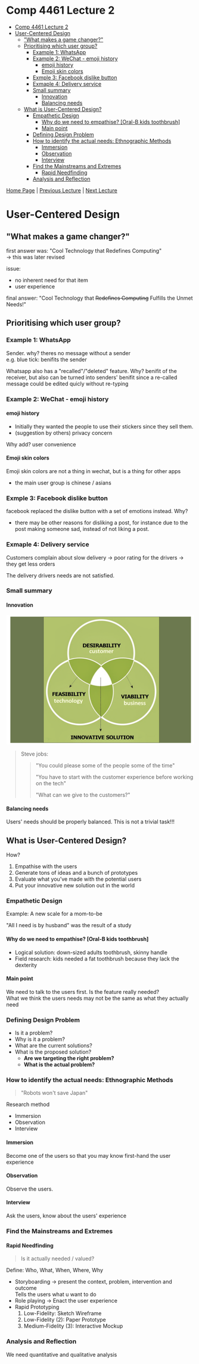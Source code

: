 # Comp 4461 Lecture 2
- [Comp 4461 Lecture 2](#comp-4461-lecture-2)
- [User-Centered Design](#user-centered-design)
  - ["What makes a game changer?"](#what-makes-a-game-changer)
  - [Prioritising which user group?](#prioritising-which-user-group)
    - [Example 1: WhatsApp](#example-1-whatsapp)
    - [Example 2: WeChat - emoji history](#example-2-wechat---emoji-history)
      - [emoji history](#emoji-history)
      - [Emoji skin colors](#emoji-skin-colors)
    - [Exmple 3: Facebook dislike button](#exmple-3-facebook-dislike-button)
    - [Exmaple 4: Delivery service](#exmaple-4-delivery-service)
    - [Small summary](#small-summary)
      - [Innovation](#innovation)
      - [Balancing needs](#balancing-needs)
  - [What is User-Centered Design?](#what-is-user-centered-design)
    - [Empathetic Design](#empathetic-design)
      - [Why do we need to empathise? \[Oral-B kids toothbrush\]](#why-do-we-need-to-empathise-oral-b-kids-toothbrush)
      - [Main point](#main-point)
    - [Defining Design Problem](#defining-design-problem)
    - [How to identify the actual needs: Ethnographic Methods](#how-to-identify-the-actual-needs-ethnographic-methods)
      - [Immersion](#immersion)
      - [Observation](#observation)
      - [Interview](#interview)
    - [Find the Mainstreams and Extremes](#find-the-mainstreams-and-extremes)
      - [Rapid Needfinding](#rapid-needfinding)
    - [Analysis and Reflection](#analysis-and-reflection)

[Home Page](../README.md) | [Previous Lecture]() | [Next Lecture]()

# User-Centered Design

## "What makes a game changer?"
first answer was: "Cool Technology that Redefines Computing"\
-> this was later revised

issue: 
- no inherent need for that item
- user experience 
  
final answer: "Cool Technology that ~~Redefines Computing~~ Fulfills the Unmet Needs!"

## Prioritising which user group?
### Example 1: WhatsApp
Sender. why? theres no message without a sender\
e.g. blue tick: benifits the sender

Whatsapp also has a "recalled"/"deleted" feature. Why? benifit of the receiver, but also can be turned into senders' benifit since a re-called message could be edited quicly without re-typing

### Example 2: WeChat - emoji history
#### emoji history

- Initially they wanted the people to use their stickers since they sell them. 
- (suggestion by others) privacy concern

Why add? user convenience

#### Emoji skin colors
Emoji skin colors are not a thing in wechat, but is a thing for other apps
- the main user group is chinese / asians

### Exmple 3: Facebook dislike button
facebook replaced the dislike button with a set of emotions instead. Why?

- there may be other reasons for disliking a post, for instance due to the post making someone sad, instead of not liking a post.

### Exmaple 4: Delivery service
Customers complain about slow delivery -> poor rating for the drivers -> they get less orders

The delivery drivers needs are not satisfied.


### Small summary

#### Innovation
![alt text](img/02/innovation-req.png)

> Steve jobs:
>> "You could please some of the people some of the time"
>>
>> "You have to start with the customer experience before working on the tech"
>>
>> "What can we give to the customers?"


#### Balancing needs
Users' needs should be properly balanced. This is not a trivial task!!!


## What is User-Centered Design?
How?
1) Empathise with the users
2) Generate tons of ideas and a bunch of prototypes
3) Evaluate what you’ve made with the potential users
4) Put your innovative new solution out in the world

### Empathetic Design
Example: A new scale for a mom-to-be

"All I need is by husband" was the result of a study

#### Why do we need to empathise? [Oral-B kids toothbrush]
- Logical solution: down-sized adults toothbrush, skinny handle
- Field research: kids needed a fat toothbrush because they lack the dexterity

#### Main point
We need to talk to the users first. Is the feature really needed?\
What we think the users needs may not be the same as what they actually need

### Defining Design Problem
- Is it a problem? 
- Why is it a problem?
- What are the current solutions? 
- What is the proposed solution?
  - **Are we targeting the right problem?**
  - **What is the actual problem?**

### How to identify the actual needs: Ethnographic Methods
> "Robots won't save Japan"

Research method
- Immersion
- Observation
- Interview

#### Immersion
Become one of the users so that you may know first-hand the user experience

#### Observation
Observe the users.

#### Interview
Ask the users, know about the users' experience


### Find the Mainstreams and Extremes
#### Rapid Needfinding
> Is it actually needed / valued?

Define: Who, What, When, Where, Why

- Storyboarding -> present the context, problem, intervention and outcome\
  Tells the users what u want to do
- Role playing -> Enact the user experience
- Rapid Prototyping
  1) Low-Fidelity: Sketch Wireframe
  2) Low-Fidelity (2): Paper Prototype
  3) Medium-Fidelity (3): Interactive Mockup

### Analysis and Reflection
We need quantitative and qualitative analysis